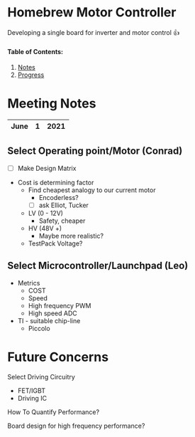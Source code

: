 # Homebrew Motor Controller
Developing a single board for inverter and motor control :+1:
#### Table of Contents:
1. [Notes](#Meeting-Notes)
2. [Progress](#Future-Concerns)
# Meeting Notes 

| June | 1 | 2021 |
| :----- |:--- | :--- |

 
## Select Operating point/Motor (Conrad)

- [ ] Make Design Matrix

- Cost is determining factor
  - Find cheapest analogy to our current motor
       - Encoderless? 
       - [ ] ask Elliot, Tucker
  - LV (0 - 12V)
       - Safety, cheaper
  - HV (48V +)
       - Maybe more realistic?
  - TestPack Voltage?

## Select Microcontroller/Launchpad (Leo)
- Metrics
     - COST
     - Speed
     - High frequency PWM
     - High speed ADC
- TI - suitable chip-line
     - Piccolo

# Future Concerns

Select Driving Circuitry
- FET/IGBT
- Driving IC

How To Quantify Performance?

Board design for high frequency performance?